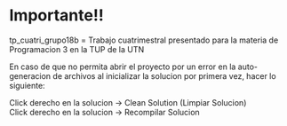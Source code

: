 # Importante!!

tp_cuatri_grupo18b = Trabajo cuatrimestral presentado para la materia de Programacion 3 en la TUP de la UTN

En caso de que no permita abrir el proyecto por un error en la auto-generacion de archivos al inicializar la solucion por primera vez, hacer lo siguiente: 

Click derecho en la solucion -> Clean Solution (Limpiar Solucion)  
Click derecho en la solucion -> Recompilar Solucion
